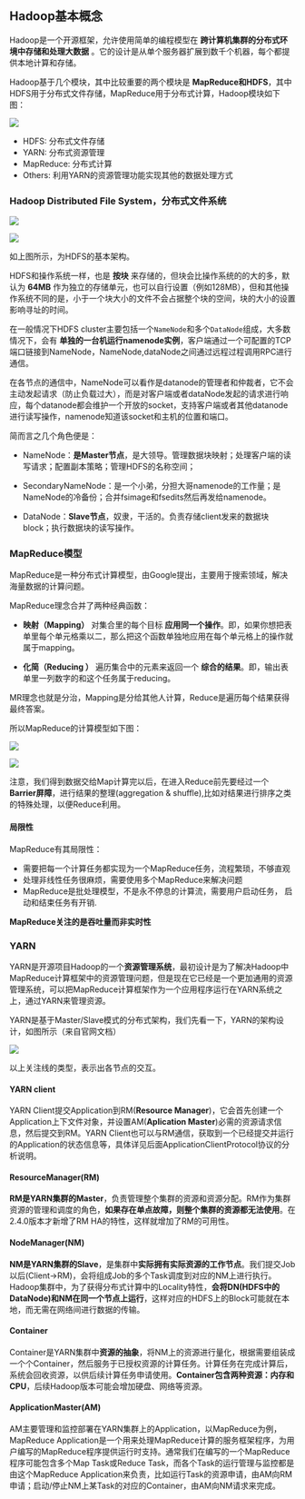 ## Hadoop基本概念
Hadoop是一个开源框架，允许使用简单的编程模型在 **跨计算机集群的分布式环境中存储和处理大数据** 。它的设计是从单个服务器扩展到数千个机器，每个都提供本地计算和存储。

Hadoop基于几个模块，其中比较重要的两个模块是 **MapReduce和HDFS**，其中HDFS用于分布式文件存储，MapReduce用于分布式计算，Hadoop模块如下图：

![](image/hadoop0.png)

 - HDFS: 分布式文件存储
 - YARN: 分布式资源管理
 - MapReduce: 分布式计算
 - Others: 利用YARN的资源管理功能实现其他的数据处理方式

### Hadoop Distributed File System，分布式文件系统

![](image/hadoop1.png)

![](image/hadoop0.gif)

如上图所示，为HDFS的基本架构。

HDFS和操作系统一样，也是 **按块** 来存储的，但块会比操作系统的的大的多，默认为 **64MB** 作为独立的存储单元，也可以自行设置（例如128MB），但和其他操作系统不同的是，小于一个块大小的文件不会占据整个块的空间，块的大小的设置影响寻址的时间。

在一般情况下HDFS cluster主要包括一个`NameNode`和多个`DataNode`组成，大多数情况下，会有 **单独的一台机运行namenode实例**，客户端通过一个可配置的TCP端口链接到NameNode，NameNode,dataNode之间通过远程过程调用RPC进行通信。

在各节点的通信中，NameNode可以看作是datanode的管理者和仲裁者，它不会主动发起请求（防止负载过大），而是对客户端或者dataNode发起的请求进行响应，每个datanode都会维护一个开放的socket，支持客户端或者其他datanode进行读写操作，namenode知道该socket和主机的位置和端口。

简而言之几个角色便是：

- NameNode：**是Master节点**，是大领导。管理数据块映射；处理客户端的读写请求；配置副本策略；管理HDFS的名称空间；

- SecondaryNameNode：是一个小弟，分担大哥namenode的工作量；是NameNode的冷备份；合并fsimage和fsedits然后再发给namenode。

- DataNode：**Slave节点**，奴隶，干活的。负责存储client发来的数据块block；执行数据块的读写操作。

### MapReduce模型
MapReduce是一种分布式计算模型，由Google提出，主要用于搜索领域，解决海量数据的计算问题。


MapReduce理念合并了两种经典函数：

 - **映射（Mapping）** 对集合里的每个目标 **应用同一个操作**。即，如果你想把表单里每个单元格乘以二，那么把这个函数单独地应用在每个单元格上的操作就属于mapping。

 - **化简（Reducing ）** 遍历集合中的元素来返回一个  **综合的结果**。即，输出表单里一列数字的和这个任务属于reducing。

MR理念也就是分治，Mapping是分给其他人计算，Reduce是遍历每个结果获得最终答案。

所以MapReduce的计算模型如下图：

![](image/mapreduce0.jpg)

![](image/mapreduce0.png)


注意，我们得到数据交给Map计算完以后，在进入Reduce前先要经过一个 **Barrier屏障**，进行结果的整理(aggregation & shuffle),比如对结果进行排序之类的特殊处理，以便Reduce利用。


#### 局限性
MapReduce有其局限性：

 - 需要把每一个计算任务都实现为一个MapReduce任务，流程繁琐，不够直观
 - 处理非线性任务很麻烦，需要使用多个MapReduce来解决问题
 - MapReduce是批处理模型，不是永不停息的计算流，需要用户启动任务， 启动和结束任务有开销.


**MapReduce关注的是吞吐量而非实时性**

### YARN
YARN是开源项目Hadoop的一个**资源管理系统**，最初设计是为了解决Hadoop中MapReduce计算框架中的资源管理问题，但是现在它已经是一个更加通用的资源管理系统，可以把MapReduce计算框架作为一个应用程序运行在YARN系统之上，通过YARN来管理资源。

YARN是基于Master/Slave模式的分布式架构，我们先看一下，YARN的架构设计，如图所示（来自官网文档）

![](image/yarn0.png)

以上关注线的类型，表示出各节点的交互。

#### YARN client
YARN Client提交Application到RM(**Resource Manager**)，它会首先创建一个Application上下文件对象，并设置AM(**Aplication Master**)必需的资源请求信息，然后提交到RM。YARN Client也可以与RM通信，获取到一个已经提交并运行的Application的状态信息等，具体详见后面ApplicationClientProtocol协议的分析说明。

#### ResourceManager(RM)
**RM是YARN集群的Master**，负责管理整个集群的资源和资源分配。RM作为集群资源的管理和调度的角色，**如果存在单点故障，则整个集群的资源都无法使用**。在2.4.0版本才新增了RM HA的特性，这样就增加了RM的可用性。

#### NodeManager(NM)
**NM是YARN集群的Slave**，是集群中**实际拥有实际资源的工作节点**。我们提交Job以后(Client->RM)，会将组成Job的多个Task调度到对应的NM上进行执行。Hadoop集群中，为了获得分布式计算中的Locality特性，**会将DN(HDFS中的DataNode)和NM在同一个节点上运行**，这样对应的HDFS上的Block可能就在本地，而无需在网络间进行数据的传输。

#### Container
Container是YARN集群中**资源的抽象**，将NM上的资源进行量化，根据需要组装成一个个Container，然后服务于已授权资源的计算任务。计算任务在完成计算后，系统会回收资源，以供后续计算任务申请使用。**Container包含两种资源：内存和CPU**，后续Hadoop版本可能会增加硬盘、网络等资源。


#### ApplicationMaster(AM)
AM主要管理和监控部署在YARN集群上的Application，以MapReduce为例，MapReduce Application是一个用来处理MapReduce计算的服务框架程序，为用户编写的MapReduce程序提供运行时支持。通常我们在编写的一个MapReduce程序可能包含多个Map Task或Reduce Task，而各个Task的运行管理与监控都是由这个MapReduce Application来负责，比如运行Task的资源申请，由AM向RM申请；启动/停止NM上某Task的对应的Container，由AM向NM请求来完成。
